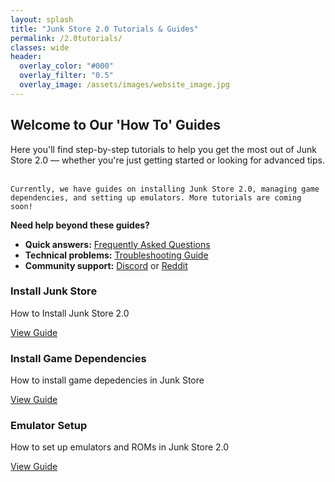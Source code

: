 ```yaml
---
layout: splash
title: "Junk Store 2.0 Tutorials & Guides"
permalink: /2.0tutorials/
classes: wide
header:
  overlay_color: "#000"
  overlay_filter: "0.5"
  overlay_image: /assets/images/website_image.jpg
---
```

<div class="spacer mt-4"></div>

<!-- Welcome Message -->
<section class="tutorials-welcome">
  <h2>Welcome to Our 'How To' Guides</h2>
  <p>
     Here you'll find step-by-step tutorials to help you get the most out of Junk Store 2.0 — whether you're just getting started or looking for advanced tips.<br><br>

    Currently, we have guides on installing Junk Store 2.0, managing game dependencies, and setting up emulators. More tutorials are coming soon!
  </p>
  
  **Need help beyond these guides?**
  - **Quick answers:** [Frequently Asked Questions](/2.0faq/)
  - **Technical problems:** [Troubleshooting Guide](/2.0troubleshooting/)
  - **Community support:** [Discord](https://discord.gg/6mRUhR6Teh) or [Reddit](https://www.reddit.com/r/JunkStore/)
</section>

<!-- Tutorials Content Boxes -->
<div class="content-box-container">

  <div class="content-box">
    <h3>Install Junk Store</h3>
    <p>How to Install Junk Store 2.0</p>
    <a href="{{ '/tutorials/install2.0' | relative_url }}" class="button">View Guide</a>
  </div>

  <div class="content-box">
    <h3>Install Game Dependencies</h3>
    <p>How to install game depedencies in Junk Store</p>
    <a href="{{ '/tutorials/installgamedeps' | relative_url }}" class="button">View Guide</a>
  </div>

  <div class="content-box">
    <h3>Emulator Setup</h3>
    <p>How to set up emulators and ROMs in Junk Store 2.0</p>
    <a href="{{ '/tutorials/emulators' | relative_url }}" class="button">View Guide</a>
  </div>


</div>

